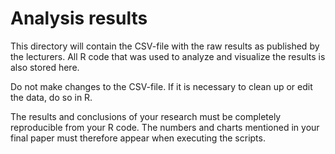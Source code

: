 # Analysis results

This directory will contain the CSV-file with the raw results as published by the lecturers. All R code that was used to analyze and visualize the results is also stored here.

Do not make changes to the CSV-file. If it is necessary to clean up or edit the data, do so in R.

The results and conclusions of your research must be completely reproducible from your R code. The numbers and charts mentioned in your final paper must therefore appear when executing the scripts.
